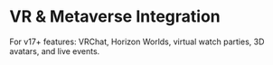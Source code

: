 # VR & Metaverse Integration

For v17+ features: VRChat, Horizon Worlds, virtual watch parties, 3D avatars, and live events.

